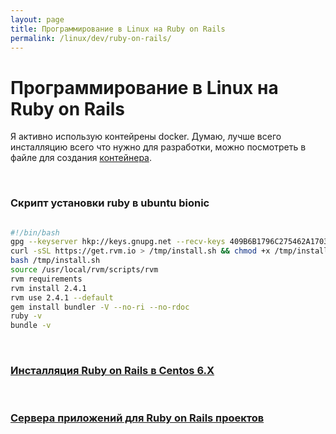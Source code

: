 ```yaml
---
layout: page
title: Программирование в Linux на Ruby on Rails
permalink: /linux/dev/ruby-on-rails/
---
```



# Программирование в Linux на Ruby on Rails


Я активно использую контейрены docker. Думаю, лучше всего инсталляцию всего что нужно для разработки, можно посмотреть в файле для создания  <a href="/linux/containers/docker/dockerfile/my-dockerfile-for-ruby-on-rails/">контейнера</a>.


<br/>

### Скрипт установки ruby в ubuntu bionic 

```bash

#!/bin/bash
gpg --keyserver hkp://keys.gnupg.net --recv-keys 409B6B1796C275462A1703113804BB82D39DC0E3
curl -sSL https://get.rvm.io > /tmp/install.sh && chmod +x /tmp/install.sh
bash /tmp/install.sh
source /usr/local/rvm/scripts/rvm
rvm requirements
rvm install 2.4.1
rvm use 2.4.1 --default
gem install bundler -V --no-ri --no-rdoc
ruby -v
bundle -v

```


<br/>

### [Инсталляция Ruby on Rails в Centos 6.X](/linux/dev/ruby-on-rails/installation/centos/6.X/)

<br/>

### [Сервера приложений для Ruby on Rails проектов](/linux/dev/ruby-on-rails/app-servers/)

